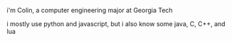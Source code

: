 i'm Colin, a computer engineering major at Georgia Tech

i mostly use python and javascript, but i also know some java, C, C++, and lua
